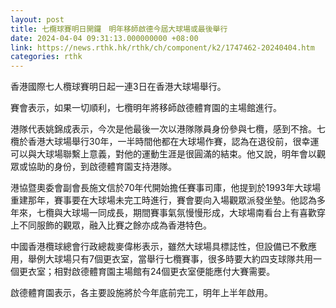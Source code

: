 ```yaml
---
layout: post
title: 七欖球賽明日開鑼　明年移師啟德今屆大球場或最後舉行
date: 2024-04-04 09:31:13.000000000 +08:00
link: https://news.rthk.hk/rthk/ch/component/k2/1747462-20240404.htm
categories: rthk
---
```


香港國際七人欖球賽明日起一連3日在香港大球場舉行。

賽會表示，如果一切順利，七欖明年將移師啟德體育園的主場館進行。

港隊代表姚錦成表示，今次是他最後一次以港隊隊員身份參與七欖，感到不捨。七欖於香港大球場舉行30年，一半時間他都在大球場作賽，認為在退役前，很幸運可以與大球場聯繫上意義，對他的運動生涯是很圓滿的結束。他又說，明年會以觀眾或協助的身份，到啟德體育園支持港隊。

港協暨奧委會副會長施文信於70年代開始擔任賽事司庫，他提到於1993年大球場重建那年，賽事要在大球場未完工時進行，賽會要向入場觀眾派發坐墊。他認為多年來，七欖與大球場一同成長，期間賽事氣氛慢慢形成，大球場南看台上有喜歡穿上不同服飾的觀眾，融入比賽之餘亦成為香港特色。

中國香港欖球總會行政總裁麥偉彬表示，雖然大球場具標誌性，但設備已不敷應用，舉例大球場只有7個更衣室，當舉行七欖賽事，很多時要大約四支球隊共用一個更衣室；相對啟德體育園主場館有24個更衣室便能應付大賽需要。

啟德體育園表示，各主要設施將於今年底前完工，明年上半年啟用。

